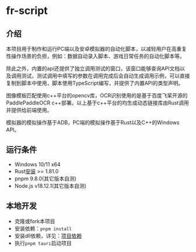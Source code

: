 # fr-script

## 介绍

本项目用于制作和运行PC端以及安卓模拟器的自动化脚本，以减轻用户在高重复性操作场景的负担，例如：数据自动录入脚本、游戏日常任务的自动化脚本等。

除此之外，内置的api还提供了独立调用测试的窗口，该窗口能够查询API文档以及调用测试，测试调用中填写的参数在调用完成后会自动生成调用示例，可以直接复制到脚本中使用，脚本使用TypeScript编写，并提供了内置API的类型声明。

图像模板匹配使用c++平台的opencv库，OCR识别使用的是基于百度飞桨开源的PaddlePaddleOCR c++部署。以上基于c++平台的均生成动态链接库由Rust调用并提供给前端使用。

模拟器的模拟操作基于ADB，PC端的模拟操作基于Rust以及C++的Windows API。

## 运行条件

- Windows 10/11 x64
- Rust[安装](https://tauri.app/zh-cn/v1/guides/getting-started/prerequisites) >= 1.81.0 
- pnpm 9.8.0(其它版本自测)
- Node.js v18.12.1(其它版本自测)

## 本地开发

- 克隆或fork本项目
- 安装依赖：`pnpm install`
- 安装dll依赖，详见：[项目依赖](./docs/dependents.md)
- 执行`pnpm tauri`启动项目